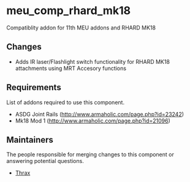 meu_comp_rhard_mk18
=================

Compatiblity addon for 11th MEU addons and RHARD MK18

## Changes

* Adds IR laser/Flashlight switch functionality for RHARD MK18 attachments using MRT Accesory functions

## Requirements

List of addons required to use this component.

- ASDG Joint Rails (http://www.armaholic.com/page.php?id=23242)
- Mk18 Mod 1 (http://www.armaholic.com/page.php?id=21096)

## Maintainers

The people responsible for merging changes to this component or answering potential questions.

- [Thrax](https://github.com/thraxs/)